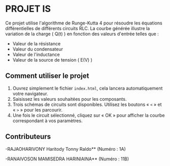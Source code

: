 
# PROJET IS

Ce projet utilise l'algorithme de Runge-Kutta 4 pour résoudre les équations différentielles de différents circuits RLC. La courbe générée illustre la variation de la charge \( Q(t) \) en fonction des valeurs d'entrée telles que :
- Valeur de la résistance
- Valeur du condensateur
- Valeur de l'inductance
- Valeur de la source de tension \( E(V) \)

## Comment utiliser le projet
1. Ouvrez simplement le fichier `index.html`, cela lancera automatiquement votre navigateur.
2. Saisissez les valeurs souhaitées pour les composants.
3. Trois schémas de circuits sont disponibles. Utilisez les boutons « `<` » et « `>` » pour les parcourir.
4. Une fois le circuit sélectionné, cliquez sur « OK » pour afficher la courbe correspondant à vos paramètres.

## Contributeurs
-RAJAOHARIVONY Haritody Tonny Raldo** (Numéro : 1A)

-RANAIVOSON MAMISEDRA HARINIAINA** (Numéro : 11B)


